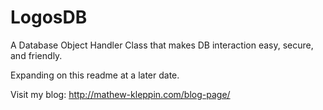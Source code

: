 LogosDB
=======

A Database Object Handler Class that makes DB interaction easy, secure, and friendly.

Expanding on this readme at a later date.

Visit my blog: 
http://mathew-kleppin.com/blog-page/
